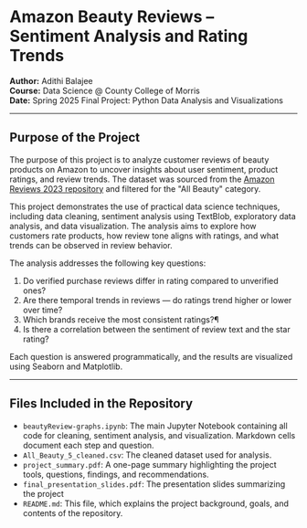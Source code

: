 # Amazon Beauty Reviews – Sentiment Analysis and Rating Trends

**Author:** Adithi Balajee  
**Course:** Data Science @ County College of Morris  
**Date:** Spring 2025 Final Project: Python Data Analysis and Visualizations

---

## Purpose of the Project

The purpose of this project is to analyze customer reviews of beauty products on Amazon to uncover insights about user sentiment, product ratings, and review trends. The dataset was sourced from the [Amazon Reviews 2023 repository](https://amazon-reviews-2023.github.io/) and filtered for the "All Beauty" category.

This project demonstrates the use of practical data science techniques, including data cleaning, sentiment analysis using TextBlob, exploratory data analysis, and data visualization. The analysis aims to explore how customers rate products, how review tone aligns with ratings, and what trends can be observed in review behavior.

The analysis addresses the following key questions:

1. Do verified purchase reviews differ in rating compared to unverified ones?
2. Are there temporal trends in reviews — do ratings trend higher or lower over time?
3. Which brands receive the most consistent ratings?¶
4. Is there a correlation between the sentiment of review text and the star rating?

Each question is answered programmatically, and the results are visualized using Seaborn and Matplotlib.

---

## Files Included in the Repository

- `beautyReview-graphs.ipynb`: The main Jupyter Notebook containing all code for cleaning, sentiment analysis, and visualization. Markdown cells document each step and question.
- `All_Beauty_5_cleaned.csv`: The cleaned dataset used for analysis.
- `project_summary.pdf`: A one-page summary highlighting the project tools, questions, findings, and recommendations.
- `final_presentation_slides.pdf`: The presentation slides summarizing the project
- `README.md`: This file, which explains the project background, goals, and contents of the repository.
